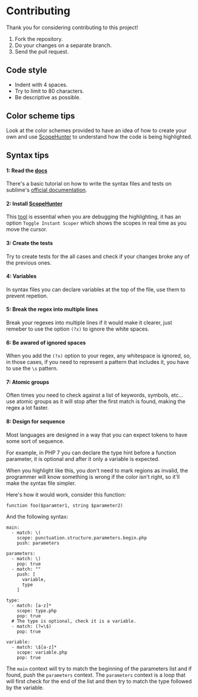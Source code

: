 # Contributing

Thank you for considering contributing to this project!

1. Fork the repository.
2. Do your changes on a separate branch.
3. Send the pull request.

## Code style

* Indent with 4 spaces.
* Try to limit to 80 characters.
* Be descriptive as possible.

## Color scheme tips

Look at the color schemes provided to have an idea of how to create your own and
use [ScopeHunter][1] to understand how
the code is being highlighted.

## Syntax tips

#### 1: Read the [docs][0]

There's a basic tutorial on how to write the syntax files and tests on sublime's
[official documentation][0].

#### 2: Install [ScopeHunter][1]

This [tool][1] is essential when you
are debugging the highlighting, it has an option `Toggle Instant Scoper` which
shows the scopes in real time as you move the cursor.

#### 3: Create the tests

Try to create tests for the all cases and check if your changes broke any of the
previous ones.

#### 4: Variables

In syntax files you can declare variables at the top of the file, use them to
prevent repetion.

#### 5: Break the regex into multiple lines

Break your regexes into multiple lines if it would make it clearer, just
remeber to use the option `(?x)` to ignore the white spaces.

#### 6: Be awared of ignored spaces

When you add the `(?x)` option to your regex, any whitespace is ignored, so, in
those cases, if you need to represent a pattern that includes it, you have to
use the `\s` pattern.

#### 7: Atomic groups

Often times you need to check against a list of keywords, symbols, etc... use
atomic groups as it will stop after the first match is found, making the regex
a lot faster.

#### 8: Design for sequence

Most languages are designed in a way that you can expect tokens to have some
sort of sequence.

For example, in PHP 7 you can declare the type hint before a function parameter,
it is optional and after it only a variable is expected.

When you highlight like this, you don't need to mark regions as invalid, the
programmer will know something is wrong if the color isn't right, so it'll make
the syntax file simpler.

Here's how it would work, consider this function:

    function foo($paramter1, string $parameter2)

And the following syntax:

    main:
      - match: \(
        scope: punctuation.structure.parameters.begin.php
        push: parameters

    parameters:
      - match: \)
        pop: true
      - match: ""
        push: [
          variable,
          type
        ]

    type:
      - match: [a-z]*
        scope: type.php
        pop: true
      # The type is optional, check it is a variable.
      - match: (?=\$)
        pop: true

    variable:
      - match: \$[a-z]*
        scope: variable.php
        pop: true

The `main` context will try to match the beginning of the parameters list and if
found, push the `parameters` context. The `parameters` context is a loop that
will first check for the end of the list and then try to match the type followed
by the variable.

[0]: https://www.sublimetext.com/docs/3/syntax.html
[1]: https://github.com/facelessuser/ScopeHunter
